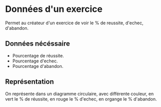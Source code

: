 # Données d'un exercice

Permet au créateur d'un exercice de voir le % de reussite, d'echec, d'abandon.

## Données nécéssaire

* Pourcentage de réussite.
* Pourcentage d'echec.
* Pourcentage d'abandon.

## Représentation

On représente dans un diagramme circulaire, avec différente couleur, en vert le % de réussite, en rouge le % d'echec, en organge le % d'abandon.

<!--- 
Author : Jordan
Validator :
-->